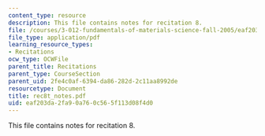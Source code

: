 ```yaml
---
content_type: resource
description: This file contains notes for recitation 8.
file: /courses/3-012-fundamentals-of-materials-science-fall-2005/eaf203da2fa90a760c565f113d08f4d0_rec8t_notes.pdf
file_type: application/pdf
learning_resource_types:
- Recitations
ocw_type: OCWFile
parent_title: Recitations
parent_type: CourseSection
parent_uid: 2fe4c0af-6394-da86-282d-2c11aa8992de
resourcetype: Document
title: rec8t_notes.pdf
uid: eaf203da-2fa9-0a76-0c56-5f113d08f4d0
---
```

This file contains notes for recitation 8.

